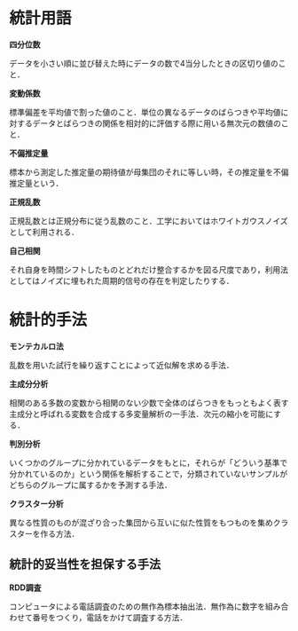 # 統計用語

**四分位数**

データを小さい順に並び替えた時にデータの数で4当分したときの区切り値のこと．

**変動係数**

標準偏差を平均値で割った値のこと．単位の異なるデータのばらつきや平均値に対するデータとばらつきの関係を相対的に評価する際に用いる無次元の数値のこと．

**不偏推定量**

標本から測定した推定量の期待値が母集団のそれに等しい時，その推定量を不偏推定量という．

**正規乱数**

正規乱数とは正規分布に従う乱数のこと．工学においてはホワイトガウスノイズとして利用される．

**自己相関**

それ自身を時間シフトしたものとどれだけ整合するかを図る尺度であり，利用法としてはノイズに埋もれた周期的信号の存在を判定したりする．



# 統計的手法

**モンテカルロ法**

乱数を用いた試行を繰り返すことによって近似解を求める手法．

**主成分分析**

相関のある多数の変数から相関のない少数で全体のばらつきをもっともよく表す主成分と呼ばれる変数を合成する多変量解析の一手法．次元の縮小を可能にする．

**判別分析**

いくつかのグループに分かれているデータをもとに，それらが「どういう基準で分かれているのか」という関係を解析することで，分類されていないサンプルがどちらのグループに属するかを予測する手法．

**クラスター分析**

異なる性質のものが混ざり合った集団から互いに似た性質をもつものを集めクラスターを作る方法．



## 統計的妥当性を担保する手法

**RDD調査**

コンピュータによる電話調査のための無作為標本抽出法．無作為に数字を組み合わせて番号をつくり，電話をかけて調査する方法．